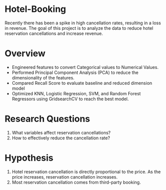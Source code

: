 # Hotel-Booking
Recently there has been a spike in high cancellation rates, resulting in a loss in revenue. The goal of this project is to analyze the data to reduce hotel reservation cancellations and increase revenue.

# Overview
* Engineered features to convert Categorical values to Numerical Values.
* Performed Principal Component Analysis (PCA) to reduce the dimensionality of the features.
* Compared Recall Score to evaluate baseline and reduced dimension model
* Optimized KNN, Logistic Regression, SVM, and Random Forest Regressors using GridsearchCV to reach the best model.

# Research Questions
1. What variables affect reservation cancellations?
2. How to effectively reduce the cancellation rate?
   
# Hypothesis
1. Hotel reservation cancellation is directly proportional to the price. As the price increases, reservation cancellation increases.
2. Most reservation cancellation comes from third-party booking.
